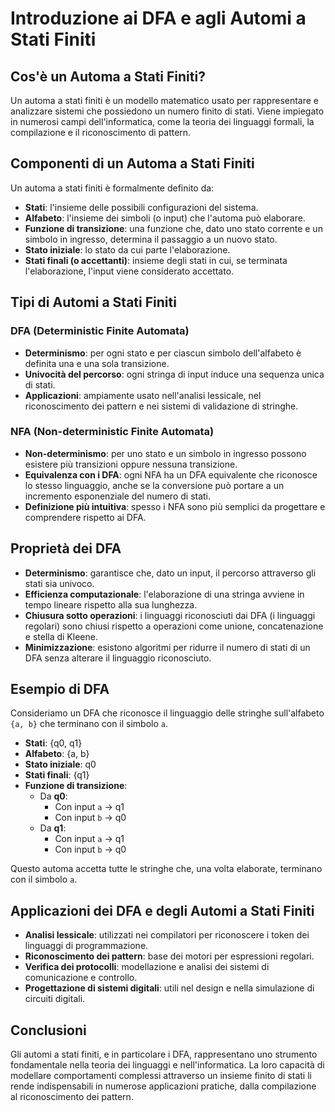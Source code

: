 # Introduzione ai DFA e agli Automi a Stati Finiti

## Cos'è un Automa a Stati Finiti?

Un automa a stati finiti è un modello matematico usato per rappresentare e analizzare sistemi che possiedono un numero finito di stati. Viene impiegato in numerosi campi dell'informatica, come la teoria dei linguaggi formali, la compilazione e il riconoscimento di pattern.

## Componenti di un Automa a Stati Finiti

Un automa a stati finiti è formalmente definito da:

- **Stati**: l'insieme delle possibili configurazioni del sistema.
- **Alfabeto**: l'insieme dei simboli (o input) che l'automa può elaborare.
- **Funzione di transizione**: una funzione che, dato uno stato corrente e un simbolo in ingresso, determina il passaggio a un nuovo stato.
- **Stato iniziale**: lo stato da cui parte l'elaborazione.
- **Stati finali (o accettanti)**: insieme degli stati in cui, se terminata l'elaborazione, l'input viene considerato accettato.

## Tipi di Automi a Stati Finiti

### DFA (Deterministic Finite Automata)

- **Determinismo**: per ogni stato e per ciascun simbolo dell'alfabeto è definita una e una sola transizione.
- **Univocità del percorso**: ogni stringa di input induce una sequenza unica di stati.
- **Applicazioni**: ampiamente usato nell'analisi lessicale, nel riconoscimento dei pattern e nei sistemi di validazione di stringhe.

### NFA (Non-deterministic Finite Automata)

- **Non-determinismo**: per uno stato e un simbolo in ingresso possono esistere più transizioni oppure nessuna transizione.
- **Equivalenza con i DFA**: ogni NFA ha un DFA equivalente che riconosce lo stesso linguaggio, anche se la conversione può portare a un incremento esponenziale del numero di stati.
- **Definizione più intuitiva**: spesso i NFA sono più semplici da progettare e comprendere rispetto ai DFA.

## Proprietà dei DFA

- **Determinismo**: garantisce che, dato un input, il percorso attraverso gli stati sia univoco.
- **Efficienza computazionale**: l'elaborazione di una stringa avviene in tempo lineare rispetto alla sua lunghezza.
- **Chiusura sotto operazioni**: i linguaggi riconosciuti dai DFA (i linguaggi regolari) sono chiusi rispetto a operazioni come unione, concatenazione e stella di Kleene.
- **Minimizzazione**: esistono algoritmi per ridurre il numero di stati di un DFA senza alterare il linguaggio riconosciuto.

## Esempio di DFA

Consideriamo un DFA che riconosce il linguaggio delle stringhe sull'alfabeto `{a, b}` che terminano con il simbolo `a`.

- **Stati**: {q0, q1}
- **Alfabeto**: {a, b}
- **Stato iniziale**: q0
- **Stati finali**: {q1}
- **Funzione di transizione**:
  - Da **q0**:
    - Con input `a` → q1
    - Con input `b` → q0
  - Da **q1**:
    - Con input `a` → q1
    - Con input `b` → q0

Questo automa accetta tutte le stringhe che, una volta elaborate, terminano con il simbolo `a`.

## Applicazioni dei DFA e degli Automi a Stati Finiti

- **Analisi lessicale**: utilizzati nei compilatori per riconoscere i token dei linguaggi di programmazione.
- **Riconoscimento dei pattern**: base dei motori per espressioni regolari.
- **Verifica dei protocolli**: modellazione e analisi dei sistemi di comunicazione e controllo.
- **Progettazione di sistemi digitali**: utili nel design e nella simulazione di circuiti digitali.

## Conclusioni

Gli automi a stati finiti, e in particolare i DFA, rappresentano uno strumento fondamentale nella teoria dei linguaggi e nell'informatica. La loro capacità di modellare comportamenti complessi attraverso un insieme finito di stati li rende indispensabili in numerose applicazioni pratiche, dalla compilazione al riconoscimento dei pattern.


